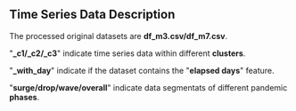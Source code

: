 ## Time Series Data Description

The processed original datasets are **df_m3.csv/df_m7.csv**. 

"**_c1/_c2/_c3**" indicate time series data within different **clusters**. 

"**_with_day**" indicate if the dataset contains the "**elapsed days**" feature. 

"**surge/drop/wave/overall**" indicate data segmentats of different pandemic **phases**. 

